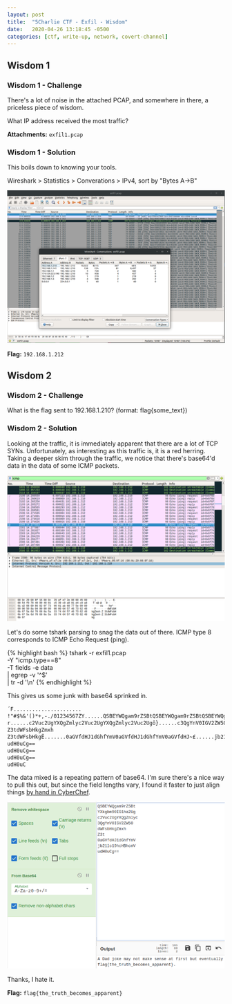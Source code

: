 ```yaml
---
layout: post
title:  "5Charlie CTF - Exfil - Wisdom"
date:   2020-04-26 13:18:45 -0500
categories: [ctf, write-up, network, covert-channel]
---
```


## Wisdom 1

### Wisdom 1 - Challenge

There's a lot of noise in the attached PCAP, and somewhere in there, a priceless piece of wisdom.

What IP address received the most traffic?

**Attachments:** `exfil1.pcap`

### Wisdom 1 - Solution

This boils down to knowing your tools.

Wireshark > Statistics > Converations > IPv4, sort by "Bytes A->B"

![Wireshark statistics sorted by traffic bytes](/assets/images/exfil_wisdom_statistics.png)

**Flag:** `192.168.1.212`

## Wisdom 2

### Wisdom 2 - Challenge

What is the flag sent to 192.168.1.210? (format: flag{some_text})

### Wisdom 2 - Solution

Looking at the traffic, it is immediately apparent that there are a lot of TCP SYNs.
Unfortunately, as interesting as this traffic is, it is a red herring.
Taking a deeper skim through the traffic, we notice that there's base64'd data in the data of some ICMP packets.

![Wireshark filtered to 192.168.1.210](/assets/images/exfil_wisdom_icmp.png)

Let's do some tshark parsing to snag the data out of there. ICMP type 8 corresponds to ICMP Echo Request (ping).

{% highlight bash %}
tshark -r exfil1.pcap \
-Y "icmp.type==8" \
-T fields -e data \
| egrep -v '^$' \
| tr -d '\n'
{% endhighlight %}

This gives us some junk with base64 sprinked in.

``` text
´F...................... !"#$%&'()*+,-./01234567ZY......QSBEYWQgam9rZSBtQSBEYWQgam9rZSBtQSBEYWQgRf......YXkgbm90IG1ha2UgYXkgbm90IG1ha2UgYXkgbm90 r......c2Vuc2UgYXQgZmlyc2Vuc2UgYXQgZmlyc2Vuc2Ugô}......c3QgYnV0IGV2ZW50c3QgYnV0IGV2ZW50c3QgYnV0P.......dWFsbHkgZmxh
Z3tdWFsbHkgZmxh
Z3tdWFsbHkgË.......0aGVfdHJ1dGhfYmV0aGVfdHJ1dGhfYmV0aGVfdHJ~£......jb21lc19hcHBhcmVjb21lc19hcHBhcmVjb21lc199°......g==
udH0uCg==
udH0uCg==
udH0uCg==
udH0uC
```

The data mixed is a repeating pattern of base64.
I'm sure there's a nice way to pull this out, but since the field lengths vary, I found it faster to just align things [by hand in CyberChef](https://gchq.github.io/CyberChef/#recipe=Remove_whitespace(true,true,true,true,true,false)From_Base64('A-Za-z0-9%2B/%3D',true)&input=UVNCRVlXUWdhbTlyWlNCdApZWGtnYm05MElHMWhhMlVnCmMyVnVjMlVnWVhRZ1ptbHljCjNRZ1luVjBJR1YyWlc1MApkV0ZzYkhrZ1pteGgKWjN0CjBhR1ZmZEhKMWRHaGZZbVYKamIyMWxjMTloY0hCaGNtVgp1ZEgwdUNnPT0).

![CyberChef analysis of a terrible pun](/assets/images/exfil_wisdom_chef.png)

Thanks, I hate it.

**Flag:** `flag{the_truth_becomes_apparent}`
